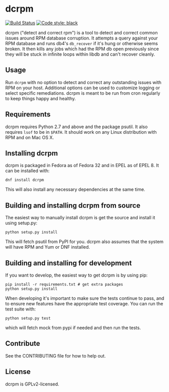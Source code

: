 # dcrpm

[![Build Status](https://travis-ci.org/facebookincubator/dcrpm.svg)](http://travis-ci.org/facebookincubator/dcrpm) [![Code style: black](https://img.shields.io/badge/code%20style-black-000000.svg)](https://github.com/ambv/black)

dcrpm ("detect and correct rpm") is a tool to detect and correct common issues around RPM database corruption. It attempts a query against your RPM database and runs db4's `db_recover` if it's hung or otherwise seems broken. It then kills any jobs which had the RPM db open previously since they will be stuck in infinite loops within libdb and can't recover cleanly.

## Usage
Run `dcrpm` with no option to detect and correct any outstanding issues with RPM on your host. Additional options can be used to customize logging or select specific remediations. dcrpm is meant to be run from cron regularly to keep things happy and healthy.

## Requirements
dcrpm requires Python 2.7 and above and the package psutil. It also requires `lsof` to be in `$PATH`. It should work on any Linux distribution with RPM and on Mac OS X.

## Installing dcrpm
dcrpm is packaged in Fedora as of Fedora 32 and in EPEL as of EPEL 8. It can be installed with:

    dnf install dcrpm

This will also install any necessary dependencies at the same time.

## Building and installing dcrpm from source
The easiest way to manually install dcrpm is get the source and install it using setup.py:

    python setup.py install

This will fetch psutil from PyPI for you. dcrpm also assumes that the system will have RPM and Yum or DNF installed.


## Building and installing for development
If you want to develop, the easiest way to get dcrpm is by using pip:

    pip install -r requirements.txt # get extra packages
    python setup.py install

When developing it's important to make sure the tests continue to pass, and to ensure new features have the appropriate test coverage. You can run the test suite with:

    python setup.py test

which will fetch mock from pypi if needed and then run the tests.

## Contribute
See the CONTRIBUTING file for how to help out.

## License
dcrpm is GPLv2-licensed.
